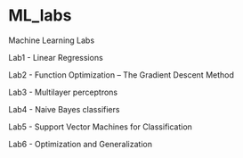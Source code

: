 # ML_labs
Machine Learning Labs

Lab1 - Linear Regressions

Lab2 - Function Optimization – The Gradient Descent Method

Lab3 - Multilayer perceptrons

Lab4 - Naive Bayes classifiers

Lab5 - Support Vector Machines for Classification

Lab6 - Optimization and Generalization

